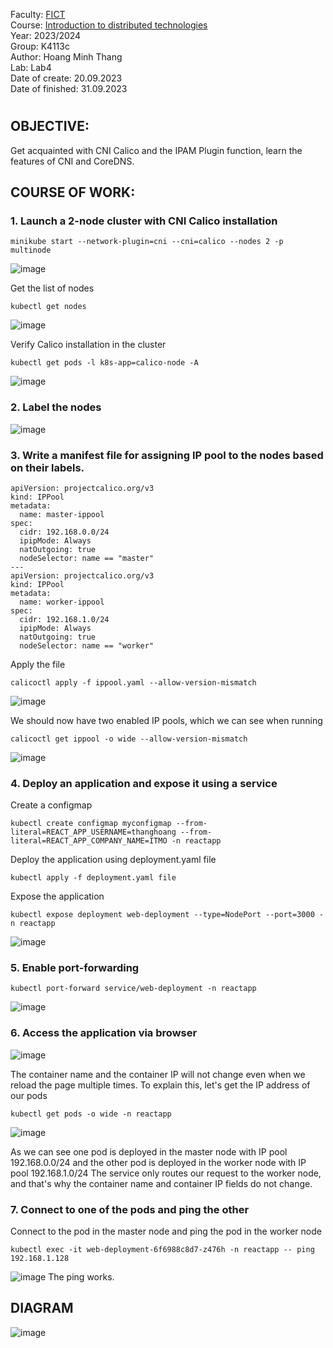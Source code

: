 Faculty: [FICT](https://fict.itmo.ru)  
Course: [Introduction to distributed technologies](https://github.com/itmo-ict-faculty/introduction-to-distributed-technologies)  
Year: 2023/2024  
Group: K4113c  
Author: Hoang Minh Thang  
Lab: Lab4  
Date of create: 20.09.2023  
Date of finished: 31.09.2023  
# 

## OBJECTIVE:
Get acquainted with CNI Calico and the IPAM Plugin function, learn the features of CNI and CoreDNS.
## COURSE OF WORK:
### 1. Launch a 2-node cluster with CNI Calico installation
```
minikube start --network-plugin=cni --cni=calico --nodes 2 -p multinode
```
![image](https://github.com/mthanghoang/2023_2024-introduction_to_distributed_technologies-k4113c-Hoang-Minh-Thang/assets/61542577/91e03cd4-d3a3-4b2c-84bc-0485ec6c2225)

Get the list of nodes
```
kubectl get nodes
```
![image](https://github.com/mthanghoang/2023_2024-introduction_to_distributed_technologies-k4113c-Hoang-Minh-Thang/assets/61542577/c737f1aa-b171-4378-a3f5-6d72bc7610b3)

Verify Calico installation in the cluster
```
kubectl get pods -l k8s-app=calico-node -A
```
![image](https://github.com/mthanghoang/2023_2024-introduction_to_distributed_technologies-k4113c-Hoang-Minh-Thang/assets/61542577/87613819-8232-4e59-9cf6-a0e8e51c2f33)

### 2. Label the nodes
![image](https://github.com/mthanghoang/2023_2024-introduction_to_distributed_technologies-k4113c-Hoang-Minh-Thang/assets/61542577/bd19b461-a98c-4c7e-a192-98f652a495c1)

### 3. Write a manifest file for assigning IP pool to the nodes based on their labels.
```
apiVersion: projectcalico.org/v3
kind: IPPool
metadata:
  name: master-ippool
spec:
  cidr: 192.168.0.0/24
  ipipMode: Always
  natOutgoing: true
  nodeSelector: name == "master"
---
apiVersion: projectcalico.org/v3
kind: IPPool
metadata:
  name: worker-ippool
spec:
  cidr: 192.168.1.0/24
  ipipMode: Always
  natOutgoing: true
  nodeSelector: name == "worker"
```
Apply the file
```
calicoctl apply -f ippool.yaml --allow-version-mismatch
```
![image](https://github.com/mthanghoang/2023_2024-introduction_to_distributed_technologies-k4113c-Hoang-Minh-Thang/assets/61542577/4efd0dca-7623-4926-94c5-ea895e39a15b)

We should now have two enabled IP pools, which we can see when running
```
calicoctl get ippool -o wide --allow-version-mismatch
```
![image](https://github.com/mthanghoang/2023_2024-introduction_to_distributed_technologies-k4113c-Hoang-Minh-Thang/assets/61542577/45fe2e74-b658-4690-aa0a-288acd0b8cb6)

### 4. Deploy an application and expose it using a service
Create a configmap
```
kubectl create configmap myconfigmap --from-literal=REACT_APP_USERNAME=thanghoang --from-literal=REACT_APP_COMPANY_NAME=ITMO -n reactapp
```
Deploy the application using deployment.yaml file
```
kubectl apply -f deployment.yaml file
```
Expose the application
```
kubectl expose deployment web-deployment --type=NodePort --port=3000 -n reactapp
```
![image](https://github.com/mthanghoang/2023_2024-introduction_to_distributed_technologies-k4113c-Hoang-Minh-Thang/assets/61542577/6c9b9fe6-5c78-4a00-bd9b-d164d187f878)

### 5. Enable port-forwarding
```
kubectl port-forward service/web-deployment -n reactapp
```
![image](https://github.com/mthanghoang/2023_2024-introduction_to_distributed_technologies-k4113c-Hoang-Minh-Thang/assets/61542577/8a1bd9f8-6039-4d36-9edf-294f83212175)

### 6. Access the application via browser
![image](https://github.com/mthanghoang/2023_2024-introduction_to_distributed_technologies-k4113c-Hoang-Minh-Thang/assets/61542577/b05564f2-a767-4723-aaca-328834e3de24)

The container name and the container IP will not change even when we reload the page multiple times. To explain this, let's get the IP address of our pods
```
kubectl get pods -o wide -n reactapp
```
![image](https://github.com/mthanghoang/2023_2024-introduction_to_distributed_technologies-k4113c-Hoang-Minh-Thang/assets/61542577/7679341b-a943-48e8-bd01-f9dd02202ab7)

As we can see one pod is deployed in the master node with IP pool 192.168.0.0/24 and the other pod is deployed in the worker node with IP pool 192.168.1.0/24
The service only routes our request to the worker node, and that's why the container name and container IP fields do not change.

### 7. Connect to one of the pods and ping the other
Connect to the pod in the master node and ping the pod in the worker node
```
kubectl exec -it web-deployment-6f6988c8d7-z476h -n reactapp -- ping 192.168.1.128
```
![image](https://github.com/mthanghoang/2023_2024-introduction_to_distributed_technologies-k4113c-Hoang-Minh-Thang/assets/61542577/da53133d-89f9-475c-8955-3c0ecb6488de)
The ping works.

## DIAGRAM
![image](https://github.com/mthanghoang/2023_2024-introduction_to_distributed_technologies-k4113c-Hoang-Minh-Thang/assets/61542577/fe0decdf-e070-4704-b966-bdb24e613ebd)








